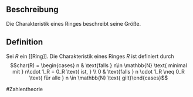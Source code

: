 ## Beschreibung
Die Charakteristik eines Ringes beschreibt seine Größe.

## Definition
Sei $R$ ein [[Ring]]. Die Charakteristik eines Ringes $R$ ist definiert durch
$$char(R) = \begin{cases} n & \text{falls } n\in \mathbb{N} \text{ minimal mit } n\cdot 1_R = 0_R \text{ ist, } \\ 0 & \text{falls } n \cdot 1_R \neq 0_R \text{ für alle } n \in \mathbb{N} \text{ gilt}\end{cases}$$

#Zahlentheorie 
